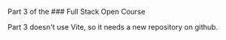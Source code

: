 Part 3 of the ### Full Stack Open Course

Part 3 doesn't use Vite, so it needs a new repository on github.

